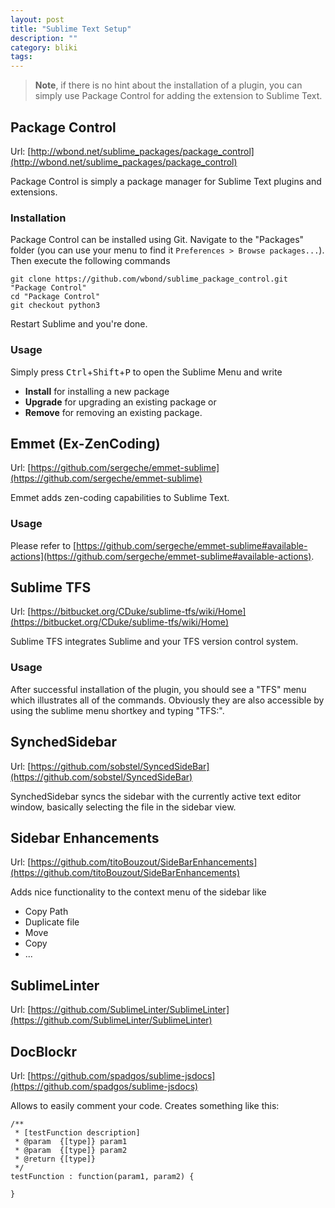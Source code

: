 ```yaml
---
layout: post
title: "Sublime Text Setup"
description: ""
category: bliki
tags:
---
```


> **Note**, if there is no hint about the installation of a plugin, you can simply use Package Control for adding the extension to Sublime Text.

## Package Control

Url: [http://wbond.net/sublime_packages/package_control](http://wbond.net/sublime_packages/package_control)

Package Control is simply a package manager for Sublime Text plugins and extensions.

### Installation

Package Control can be installed using Git. Navigate to the "Packages" folder (you can use your menu to find it `Preferences > Browse packages...`). Then execute the following commands

    git clone https://github.com/wbond/sublime_package_control.git "Package Control"
    cd "Package Control"
    git checkout python3

Restart Sublime and you're done.

### Usage

Simply press <kbd>Ctrl</kbd>+<kbd>Shift</kbd>+<kbd>P</kbd> to open the Sublime Menu and write

- **Install** for installing a new package
- **Upgrade** for upgrading an existing package or
- **Remove** for removing an existing package.

## Emmet (Ex-ZenCoding)

Url: [https://github.com/sergeche/emmet-sublime](https://github.com/sergeche/emmet-sublime)

Emmet adds zen-coding capabilities to Sublime Text.

### Usage

Please refer to [https://github.com/sergeche/emmet-sublime#available-actions](https://github.com/sergeche/emmet-sublime#available-actions).

## Sublime TFS

Url: [https://bitbucket.org/CDuke/sublime-tfs/wiki/Home](https://bitbucket.org/CDuke/sublime-tfs/wiki/Home)

Sublime TFS integrates Sublime and your TFS version control system.

### Usage

After successful installation of the plugin, you should see a "TFS" menu which illustrates all of the commands. Obviously they are also accessible by using the sublime menu shortkey and typing "TFS:".

## SynchedSidebar

Url: [https://github.com/sobstel/SyncedSideBar](https://github.com/sobstel/SyncedSideBar)

SynchedSidebar syncs the sidebar with the currently active text editor window, basically selecting the file in the sidebar view.

## Sidebar Enhancements

Url: [https://github.com/titoBouzout/SideBarEnhancements](https://github.com/titoBouzout/SideBarEnhancements)

Adds nice functionality to the context menu of the sidebar like

- Copy Path
- Duplicate file
- Move
- Copy
- ...

## SublimeLinter

Url: [https://github.com/SublimeLinter/SublimeLinter](https://github.com/SublimeLinter/SublimeLinter)

## DocBlockr

Url: [https://github.com/spadgos/sublime-jsdocs](https://github.com/spadgos/sublime-jsdocs)

Allows to easily comment your code. Creates something like this:

    /**
     * [testFunction description]
     * @param  {[type]} param1
     * @param  {[type]} param2
     * @return {[type]}
     */
    testFunction : function(param1, param2) {
         
    }
    